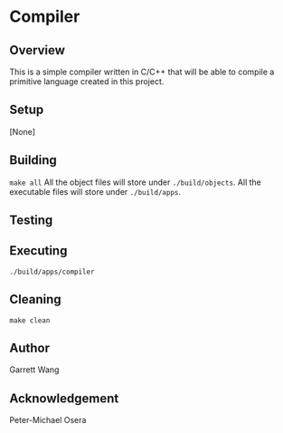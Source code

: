 # Compiler

## Overview
This is a simple compiler written in C/C++ that will be able to compile a primitive language created in this project.

## Setup
[None]

## Building
`make all`
All the object files will store under `./build/objects`.
All the executable files will store under `./build/apps`.

## Testing

## Executing
`./build/apps/compiler`

## Cleaning
`make clean`

## Author
Garrett Wang

## Acknowledgement
Peter-Michael Osera
